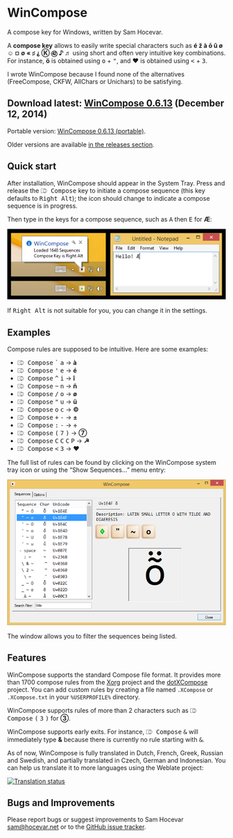 ﻿WinCompose
==========

A compose key for Windows, written by Sam Hocevar.

A **compose key** allows to easily write special characters such as **é
ž à ō û ø ☺ ¤ ∅ « ♯ ⸘ Ⓚ ㊷ ♪ ♬** using short and often
very intuitive key combinations. For instance, **ö** is obtained using
<kbd>o</kbd> + <kbd>"</kbd>, and **♥** is obtained using <kbd>&lt;</kbd>
\+ <kbd>3</kbd>.

I wrote WinCompose because I found none of the alternatives (FreeCompose,
CKFW, AllChars or Unichars) to be satisfying.

Download latest: [WinCompose 0.6.13](https://github.com/samhocevar/wincompose/releases/download/v0.6.13/WinCompose-Setup-0.6.13.exe) (December 12, 2014)
-----------------------------------

Portable version: [WinCompose 0.6.13 (portable)](https://github.com/samhocevar/wincompose/releases/download/v0.6.13/WinCompose-NoInstall-0.6.13.zip).

Older versions are available [in the releases section](https://github.com/samhocevar/wincompose/releases/).

Quick start
-----------

After installation, WinCompose should appear in the System Tray. Press and
release the <kbd>⎄ Compose</kbd> key to initiate a compose sequence (this key
defaults to <kbd>Right Alt</kbd>); the icon should change to indicate a compose
sequence is in progress.

Then type in the keys for a compose sequence, such as <kbd>A</kbd> then
<kbd>E</kbd> for **Æ**:

![Quick Launch](/web/shot1.png)

If <kbd>Right Alt</kbd> is not suitable for you, you can change it in the settings.

Examples
--------

Compose rules are supposed to be intuitive. Here are some examples:

 - <kbd>⎄ Compose</kbd> <kbd>\`</kbd> <kbd>a</kbd> → **à**
 - <kbd>⎄ Compose</kbd> <kbd>'</kbd> <kbd>e</kbd> → **é**
 - <kbd>⎄ Compose</kbd> <kbd>^</kbd> <kbd>i</kbd> → **î**
 - <kbd>⎄ Compose</kbd> <kbd>~</kbd> <kbd>n</kbd> → **ñ**
 - <kbd>⎄ Compose</kbd> <kbd>/</kbd> <kbd>o</kbd> → **ø**
 - <kbd>⎄ Compose</kbd> <kbd>"</kbd> <kbd>u</kbd> → **ü**
 - <kbd>⎄ Compose</kbd> <kbd>o</kbd> <kbd>c</kbd> → **©**
 - <kbd>⎄ Compose</kbd> <kbd>+</kbd> <kbd>-</kbd> → **±**
 - <kbd>⎄ Compose</kbd> <kbd>:</kbd> <kbd>-</kbd> → **÷**
 - <kbd>⎄ Compose</kbd> <kbd>(</kbd> <kbd>7</kbd> <kbd>)</kbd> → **⑦**
 - <kbd>⎄ Compose</kbd> <kbd>C</kbd> <kbd>C</kbd> <kbd>C</kbd> <kbd>P</kbd> → **☭**
 - <kbd>⎄ Compose</kbd> <kbd>&lt;</kbd> <kbd>3</kbd> → **♥**

The full list of rules can be found by clicking on the WinCompose system tray
icon or using the “Show Sequences…” menu entry:

![Sequence List](/web/shot2.png)

The window allows you to filter the sequences being listed.

Features
--------

WinCompose supports the standard Compose file format. It provides more than
1700 compose rules from the [Xorg](http://www.x.org/wiki/) project and the
[dotXCompose](https://github.com/kragen/xcompose) project. You can add custom
rules by creating a file named `.XCompose` or `.XCompose.txt` in your
`%USERPROFILE%` directory.

WinCompose supports rules of more than 2 characters such as <kbd>⎄ Compose</kbd>
<kbd>(</kbd> <kbd>3</kbd> <kbd>)</kbd> for **③**.

WinCompose supports early exits. For instance, <kbd>⎄ Compose</kbd> <kbd>&</kbd> will
immediately type **&** because there is currently no rule starting with <kbd>&</kbd>.

As of now, WinCompose is fully translated in Dutch, French, Greek, Russian and Swedish, and partially translated in Czech, German and Indonesian. You can help us translate it to more languages using the Weblate project:

<a href="https://hosted.weblate.org/engage/wincompose/?utm_source=widget"><img src="https://hosted.weblate.org/widgets/wincompose-287x66-white.png" alt="Translation status" /></a>

Bugs and Improvements
---------------------

Please report bugs or suggest improvements to Sam Hocevar <sam@hocevar.net>
or to the [GitHub issue tracker](https://github.com/samhocevar/wincompose/issues).

